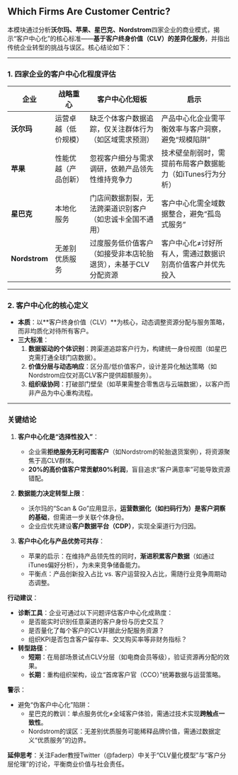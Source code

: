 ## Which Firms Are Customer Centric?

本模块通过分析**沃尔玛、苹果、星巴克、Nordstrom**四家企业的商业模式，揭示“客户中心化”的核心标准——**基于客户终身价值（CLV）的差异化服务**，并指出传统企业转型的挑战与误区。核心结论如下：

---

### **1. 四家企业的客户中心化程度评估**
| **企业**      | **战略重心**          | **客户中心化短板**                                                                 | **启示**                                                                 |
|---------------|-----------------------|-----------------------------------------------------------------------------------|--------------------------------------------------------------------------|
| **沃尔玛**    | 运营卓越（低价规模）  | 缺乏个体客户数据追踪，仅关注群体行为（如区域需求预测）                                | 产品中心化企业需平衡效率与客户洞察，避免“规模陷阱”                          |
| **苹果**      | 性能优越（产品创新）  | 忽视客户细分与需求调研，依赖产品领先性维持竞争力                                      | 技术壁垒削弱时，需提前布局客户数据能力（如iTunes行为分析）                   |
| **星巴克**    | 本地化服务            | 门店间数据割裂，无法跨渠道识别客户（如忠诚卡全国不通用）                              | 客户中心化需全域数据整合，避免“孤岛式服务”                                  |
| **Nordstrom** | 无差别优质服务        | 过度服务低价值客户（如接受非本店轮胎退货），未基于CLV分配资源                         | 客户中心化≠讨好所有人，需通过数据识别高价值客户并优先投入                     |

---

### **2. 客户中心化的核心定义**
- **本质**：以**客户终身价值（CLV）**为核心，动态调整资源分配与服务策略，而非均质化对待所有客户。
- **三大标准**：
  1. **数据驱动的个体识别**：跨渠道追踪客户行为，构建统一身份视图（如星巴克需打通全球门店数据）。
  2. **价值分层与动态响应**：区分高/低价值客户，设计差异化触达策略（如Nordstrom应仅对高CLV客户提供超额服务）。
  3. **组织级协同**：打破部门壁垒（如苹果需整合零售店与云端数据），以客户而非产品为中心重构流程。

---

### **关键结论**
1. **客户中心化是“选择性投入”**：  
   - 企业需**拒绝服务无利可图客户**（如Nordstrom的轮胎退货案例），将资源聚焦于高CLV群体。  
   - **20%的高价值客户常贡献80%利润**，盲目追求“客户满意率”可能导致资源错配。  

2. **数据能力决定转型上限**：  
   - 沃尔玛的“Scan & Go”应用显示，**运营数据化（如扫码行为）是客户洞察的基础**，但需进一步关联个体身份。  
   - 企业应优先建设**客户数据平台（CDP）**，实现全渠道行为归因。  

3. **客户中心化与产品优势可共存**：  
   - 苹果的启示：在维持产品领先性的同时，**渐进积累客户数据**（如通过iTunes偏好分析），为未来竞争储备能力。  
   - 平衡点：产品创新投入占比 vs. 客户运营投入占比，需随行业竞争周期动态调整。  

**行动建议**：  
- **诊断工具**：企业可通过以下问题评估客户中心化成熟度：  
  - 是否能实时识别任意渠道的客户身份与历史交互？  
  - 是否量化了每个客户的CLV并据此分配服务资源？  
  - 组织KPI是否包含客户留存率、交叉购买率等非财务指标？  
- **转型路径**：  
  - **短期**：在局部场景试点CLV分层（如电商会员等级），验证资源再分配的效果。  
  - **长期**：重构组织架构，设立“首席客户官（CCO）”统筹数据与运营策略。  

**警示**：  
- 避免“伪客户中心化”陷阱：  
  - 星巴克的教训：单点服务优化≠全域客户体验，需通过技术实现**跨触点一致性**。  
  - Nordstrom的误区：无差别优质服务可能稀释品牌价值，需通过数据定义“优质服务”的边界。  

**延伸思考**：关注Fader教授Twitter（@faderp）中关于“CLV量化模型”与“客户分层伦理”的讨论，平衡商业价值与社会责任。